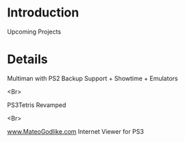 # Introduction #

Upcoming Projects


# Details #

Multiman with PS2 Backup Support + Showtime + Emulators

&lt;Br&gt;


PS3Tetris Revamped

&lt;Br&gt;


www.MateoGodlike.com Internet Viewer for PS3